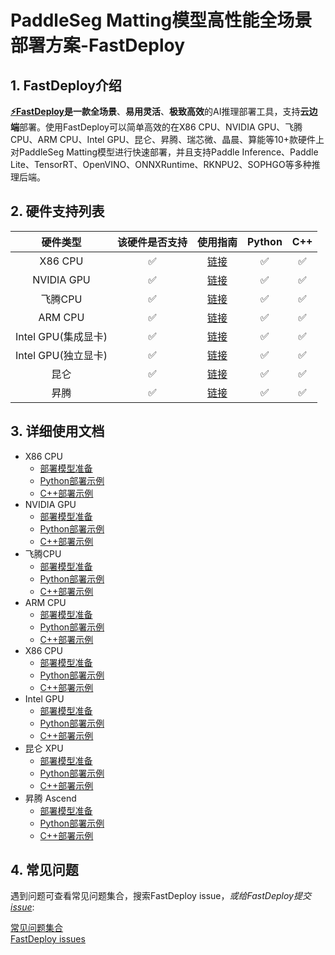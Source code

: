 # PaddleSeg Matting模型高性能全场景部署方案-FastDeploy  

## 1. FastDeploy介绍
**[⚡️FastDeploy](https://github.com/PaddlePaddle/FastDeploy)**是一款**全场景**、**易用灵活**、**极致高效**的AI推理部署工具，支持**云边端**部署。使用FastDeploy可以简单高效的在X86 CPU、NVIDIA GPU、飞腾CPU、ARM CPU、Intel GPU、昆仑、昇腾、瑞芯微、晶晨、算能等10+款硬件上对PaddleSeg Matting模型进行快速部署，并且支持Paddle Inference、Paddle Lite、TensorRT、OpenVINO、ONNXRuntime、RKNPU2、SOPHGO等多种推理后端。

## 2. 硬件支持列表

|硬件类型|该硬件是否支持|使用指南|Python|C++|  
|:---:|:---:|:---:|:---:|:---:|   
|X86 CPU|✅|[链接](cpu-gpu)|✅|✅|     
|NVIDIA GPU|✅|[链接](cpu-gpu)|✅|✅|     
|飞腾CPU|✅|[链接](cpu-gpu)|✅|✅|     
|ARM CPU|✅|[链接](cpu-gpu)|✅|✅|     
|Intel GPU(集成显卡)|✅|[链接](cpu-gpu)|✅|✅|     
|Intel GPU(独立显卡)|✅|[链接](cpu-gpu)|✅|✅|    
|昆仑|✅|[链接](kunlun)|✅|✅|     
|昇腾|✅|[链接](ascend)|✅|✅|     

## 3. 详细使用文档
- X86 CPU
  - [部署模型准备](cpu-gpu)  
  - [Python部署示例](cpu-gpu/python/) 
  - [C++部署示例](cpu-gpu/cpp/)
- NVIDIA GPU
  - [部署模型准备](cpu-gpu)  
  - [Python部署示例](cpu-gpu/python/) 
  - [C++部署示例](cpu-gpu/cpp/)
- 飞腾CPU
  - [部署模型准备](cpu-gpu)  
  - [Python部署示例](cpu-gpu/python/) 
  - [C++部署示例](cpu-gpu/cpp/)
- ARM CPU
  - [部署模型准备](cpu-gpu)  
  - [Python部署示例](cpu-gpu/python/) 
  - [C++部署示例](cpu-gpu/cpp/)
- X86 CPU
  - [部署模型准备](cpu-gpu)  
  - [Python部署示例](cpu-gpu/python/) 
  - [C++部署示例](cpu-gpu/cpp/)
- Intel GPU
  - [部署模型准备](cpu-gpu)  
  - [Python部署示例](cpu-gpu/python/) 
  - [C++部署示例](cpu-gpu/cpp/)
- 昆仑 XPU
  - [部署模型准备](kunlun)  
  - [Python部署示例](kunlun/README.md) 
  - [C++部署示例](kunlun/README.md)
- 昇腾 Ascend
  - [部署模型准备](ascend)  
  - [Python部署示例](ascend/README.md) 
  - [C++部署示例](ascend/README.md)

## 4. 常见问题

遇到问题可查看常见问题集合，搜索FastDeploy issue，*或给FastDeploy提交[issue](https://github.com/PaddlePaddle/FastDeploy/issues)*:

[常见问题集合](https://github.com/PaddlePaddle/FastDeploy/tree/develop/docs/cn/faq)  
[FastDeploy issues](https://github.com/PaddlePaddle/FastDeploy/issues)  
